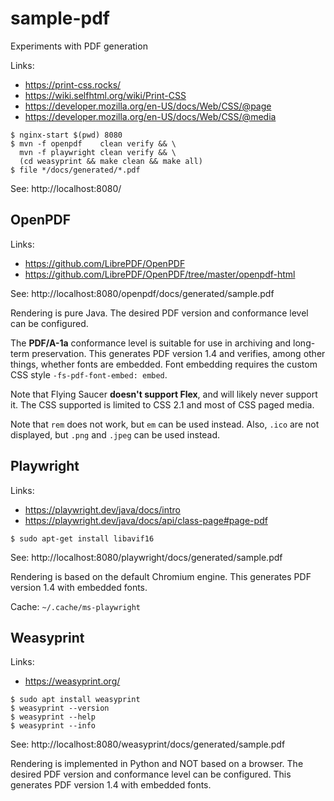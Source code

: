 
# sample-pdf

Experiments with PDF generation

Links:

- https://print-css.rocks/
- https://wiki.selfhtml.org/wiki/Print-CSS
- https://developer.mozilla.org/en-US/docs/Web/CSS/@page
- https://developer.mozilla.org/en-US/docs/Web/CSS/@media

~~~
$ nginx-start $(pwd) 8080
$ mvn -f openpdf    clean verify && \
  mvn -f playwright clean verify && \
  (cd weasyprint && make clean && make all)
$ file */docs/generated/*.pdf
~~~

See: http://localhost:8080/

## OpenPDF

Links:

- https://github.com/LibrePDF/OpenPDF
- https://github.com/LibrePDF/OpenPDF/tree/master/openpdf-html

See: http://localhost:8080/openpdf/docs/generated/sample.pdf

Rendering is pure Java. The desired PDF version and conformance level can be configured.

The **PDF/A-1a** conformance level is suitable for use in archiving and long-term preservation.
This generates PDF version 1.4 and verifies, among other things, whether fonts are embedded.
Font embedding requires the custom CSS style `-fs-pdf-font-embed: embed`.

Note that Flying Saucer **doesn't support Flex**, and will likely never support it.
The CSS supported is limited to CSS 2.1 and most of CSS paged media.

Note that `rem` does not work, but `em` can be used instead.
Also, `.ico` are not displayed, but `.png` and `.jpeg` can be used instead.

## Playwright

Links:

- https://playwright.dev/java/docs/intro
- https://playwright.dev/java/docs/api/class-page#page-pdf

~~~
$ sudo apt-get install libavif16
~~~

See: http://localhost:8080/playwright/docs/generated/sample.pdf

Rendering is based on the default Chromium engine.
This generates PDF version 1.4 with embedded fonts.

Cache: `~/.cache/ms-playwright`

## Weasyprint

Links:

- https://weasyprint.org/

~~~
$ sudo apt install weasyprint
$ weasyprint --version
$ weasyprint --help
$ weasyprint --info
~~~

See: http://localhost:8080/weasyprint/docs/generated/sample.pdf

Rendering is implemented in Python and NOT based on a browser.
The desired PDF version and conformance level can be configured.
This generates PDF version 1.4 with embedded fonts.
